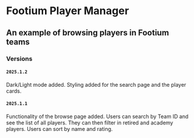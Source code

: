 # Footium Player Manager

## An example of browsing players in Footium teams

### Versions

#### `2025.1.2` 
Dark/Light mode added. Styling added for the search page and the player cards.

#### `2025.1.1` 
Functionality of the browse page added. Users can search by Team ID and see the list of all
players. They can then filter in retired and academy players. Users can sort by name 
and rating.
